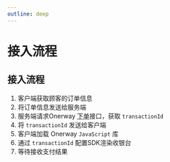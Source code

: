 ```yaml
---
outline: deep
---
```


<script lang="ts" setup>



</script>

# 接入流程

## 接入流程

1. 客户端获取顾客的订单信息
2. 将订单信息发送给服务端
3. 服务端请求Onerway [下单](./sdk-do-transaction)接口，获取 `transactionId`
4. 将 `transactionId` 发送给客户端
5. 客户端加载 Onerway `JavaScript` 库
6. 通过 `transactionId` 配置SDK渲染收银台
7. 等待接收支付结果

<style lang="css">



</style>